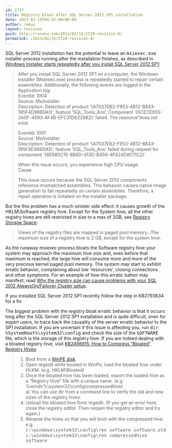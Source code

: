 ```yaml
---
id: 1737
title: Registry bloat after SQL Server 2012 SP1 installation
date: 2013-02-15T04:55:09+00:00
author: remus
layout: revision
guid: http://rusanu.com/2013/02/15/1728-revision-8/
permalink: /2013/02/15/1728-revision-8/
---
```

SQL Server 2012 installation has the potential to leave an <tt>msiexec.exe</tt> installer process running after the installation finishes, as described in [Windows Installer starts repeatedly after you install SQL Server 2012 SP1](http://support.microsoft.com/kb/2793634):

> After you install SQL Server 2012 SP1 on a computer, the Windows Installer (Msiexec.exe) process is repeatedly started to repair certain assemblies. Additionally, the following events are logged in the Application log:  
> EventId: 1004  
> Source: MsiInstaller  
> Description: Detection of product &#8216;{A7037EB2-F953-4B12-B843-195F4D988DA1}&#8217;, feature &#8216;SQL\_Tools\_Ans&#8217;, Component &#8216;{0CECE655-2A0F-4593-AF4B-EFC31D622982}&#8217; failed. The resource&#8221;does not exist.
> 
> EventId: 1001  
> Source: MsiInstaller  
> Description: Detection of product &#8216;{A7037EB2-F953-4B12-B843-195F4D988DA1}&#8217;, feature &#8216;SQL\_Tools\_Ans’ failed during request for component &#8216;{6E985C15-8B6D-413D-B456-4F624D9C11C2}&#8217;
> 
> When this issue occurs, you experience high CPU usage.  
> Cause
> 
> This issue occurs because the SQL Server 2012 components reference mismatched assemblies. This behavior causes native image generation to fail repeatedly on certain assemblies. Therefore, a repair operation is initiated on the installer package. 

But the this problem has a much sinister side effect: it causes growth of the HKLM\Software registry hive. Except for the System hive, all the other registry hives are still restricted in size to a max of 2GB, see [Registry Storage Space](http://msdn.microsoft.com/en-us/library/windows/desktop/ms724881%28v=vs.85%29.aspx):  


> Views of the registry files are mapped in paged pool memory&#8230;The maximum size of a registry hive is 2 GB, except for the system hive.

As the runaway msiexec process bloats the Software registry hive your system may approach the maximum hive size and, even before that maximum is reached, the large hive will consume more and more of the very precious kernel paged pool memory. The system may start to exhibit erratic behavior, complaining about low &#8216;resources&#8217;, closing connections and other symptoms. For an example of how this erratic bahior may manifest, read [Why the registry size can cause problems with your SQL 2012 AlwaysOn/Failover Cluster setup](http://blogs.msdn.com/b/sqljourney/archive/2012/10/25/why-the-registry-size-can-cause-problems-with-your-sql-2012-alwayson-setup.aspx).

<p class="callout float-right">
  If you installed SQL Server 2012 SP1 recently follow the step in KB2793634 for a fix
</p>

The biggest problem with the registry bloat erratic behavior is that it occurs long after the SQL Server 2012 SP1 installation and is quite difficult, even for expert users, to trace back the causality of the server erratic behavior to the SP1 installation. If you are uncertain if this issue is affecting you, run <tt>dir %SystemRoot%\system32\config</tt> and check the size of the <tt>SOFTWARE</tt> file, which is the storage of this registry hive. If you are indeed dealing with a bloated registry hive, visit [KB2498915: How to Compress &#8220;Bloated&#8221; Registry Hives](http://support.microsoft.com/kb/2498915):

> 1) Boot from a [WinPE disk](http://technet.microsoft.com/en-us/library/cc766093(WS.10).aspx).  
> 2) Open regedit while booted in WinPe, load the bloated hive under HLKM. (e.g. HKLM\Bloated)  
> 3) Once the bloated hive has been loaded, export the loaded hive as a &#8220;Registry Hive&#8221; file with a unique name. (e.g. %windir%\system32\config\compressedhive)  
> a) You can use dir from a command line to verify the old and new sizes of the registry hives.  
> 4) Unload the bloated hive from regedit. (If you get an error here, close the registry editor. Then reopen the registry editor and try again.)  
> 5) Rename the hives so that you will boot with the compressed hive.  
> e.g.  
> <tt>c:\windows\system32\config\ren software software.old</tt>  
> <tt>c:\windows\system32\config\ren compressedhive software</tt>